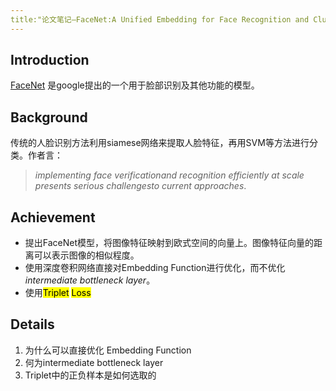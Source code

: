 ```yaml
---
title:"论文笔记—FaceNet:A Unified Embedding for Face Recognition and Clustering
---
```


## Introduction

[FaceNet](https://www.google.com/url?sa=t&rct=j&q=&esrc=s&source=web&cd=1&ved=0ahUKEwjp7ubb9uXLAhUM5mMKHSaxCqAQFggjMAA&url=http%3A%2F%2Farxiv.org%2Fabs%2F1503.03832&usg=AFQjCNGc_8hK46EzkvB0FOZ4eqObLhD53Q&sig2=xRIbjMEzMIjKLkEFWLdgFQ&cad=rjt) 是google提出的一个用于脸部识别及其他功能的模型。

## Background

传统的人脸识别方法利用siamese网络来提取人脸特征，再用SVM等方法进行分类。作者言：

> *implementing face verificationand recognition efficiently at scale presents serious challengesto current approaches*.

## Achievement

* 提出FaceNet模型，将图像特征映射到欧式空间的向量上。图像特征向量的距离可以表示图像的相似程度。
* 使用深度卷积网络直接对Embedding Function进行优化，而不优化*intermediate* *bottleneck* *layer*。
* 使用<mark>Triplet</mark> <mark>Loss</mark>

## Details

1. 为什么可以直接优化 Embedding Function
2. 何为intermediate bottleneck layer
3. Triplet中的正负样本是如何选取的

